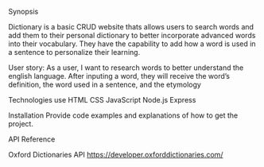 Synopsis

Dictionary is a basic CRUD website thats allows users to search words and add them to their personal dictionary to better incorporate advanced words into their vocabulary. They have the capability to add how a word is used in a sentence to personalize their learning.


User story: 
As a user, I want to research words to better understand the english language.
After inputing a word, they will receive the word’s definition, the word used in a sentence, and the etymology

Technologies use
HTML
CSS
JavaScript
Node.js
Express 

Installation
Provide code examples and explanations of how to get the project.


API Reference

Oxford Dictionaries API
https://developer.oxforddictionaries.com/

